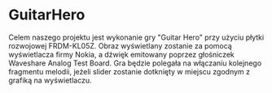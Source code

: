 # GuitarHero

Celem naszego projektu jest wykonanie gry "Guitar Hero" przy użyciu płytki rozwojowej FRDM-KL05Z. Obraz wyświetlany zostanie za pomocą wyświetlacza firmy Nokia, a dźwięk emitowany poprzez głośniczek Waveshare Analog Test Board. Gra będzie polegała na włączaniu kolejnego fragmentu melodii, jeżeli slider zostanie dotknięty w miejscu zgodnym z grafiką na wyświetlaczu.
